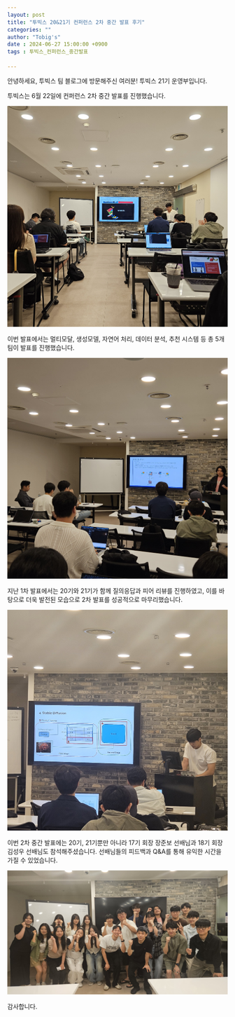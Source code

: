 ```yaml
---
layout: post
title: "투빅스 20&21기 컨퍼런스 2차 중간 발표 후기"
categories: ""
author: "Tobig's"
date : 2024-06-27 15:00:00 +0900
tags : 투빅스_컨퍼런스_중간발표

---
```



안녕하세요, 투빅스 팀 블로그에 방문해주신 여러분! 투빅스 21기 운영부입니다.

투빅스는 6월 22일에 컨퍼런스 2차 중간 발표를 진행했습니다. 

![양훈님 발표사진](/assets/images/2024-06-27-conference-midpre/KakaoTalk_20240627_202547189.jpg)

이번 발표에서는 멀티모달, 생성모델, 자연어 처리, 데이터 분석, 추천 시스템 등 총 5개 팀이 발표를 진행했습니다.

![수형 발표사진](/assets/images/2024-06-27-conference-midpre/KakaoTalk_20240627_202547189_01.jpg)

지난 1차 발표에서는 20기와 21기가 함께 질의응답과 피어 리뷰를 진행하였고, 이를 바탕으로 더욱 발전된 모습으로 2차 발표를 성공적으로 마무리했습니다.

![용진오빠 발표 사진](/assets/images/2024-06-27-conference-midpre/KakaoTalk_20240627_202547189_02.jpg)

이번 2차 중간 발표에는 20기, 21기뿐만 아니라 17기 회장 장준보 선배님과 18기 회장 김성우 선배님도 참석해주셨습니다. 선배님들의 피드백과 Q&A를 통해 유익한 시간을 가질 수 있었습니다.

![단체 사진](/assets/images/2024-06-27-conference-midpre/KakaoTalk_20240627_202547189_03.jpg)

감사합니다.